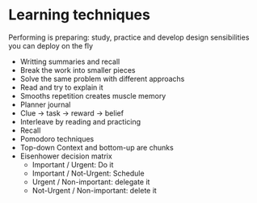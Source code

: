# Learning techniques

Performing is preparing: study, practice and develop design sensibilities you can deploy on the fly

- Writting summaries and recall
- Break the work into smaller pieces
- Solve the same problem with different approachs
- Read and try to explain it
- Smooths repetition creates muscle memory
- Planner journal
- Clue -> task -> reward -> belief
- Interleave by reading and practicing
- Recall
- Pomodoro techniques
- Top-down Context and bottom-up are chunks
- Eisenhower decision matrix
   * Important / Urgent: Do it
   * Important / Not-Urgent: Schedule
   * Urgent / Non-important: delegate it
   * Not-Urgent / Non-important: delete it
